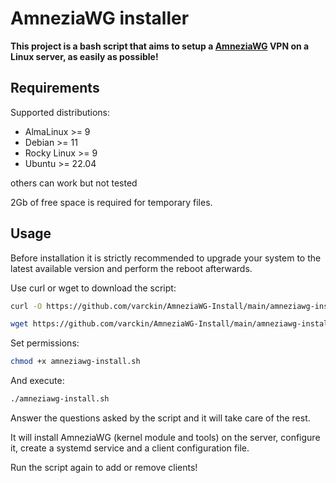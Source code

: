 # AmneziaWG installer

**This project is a bash script that aims to setup a [AmneziaWG](https://docs.amnezia.org/ru/documentation/amnezia-wg/) VPN on a Linux server, as easily as possible!**

## Requirements

Supported distributions:

- AlmaLinux >= 9
- Debian >= 11
- Rocky Linux >= 9
- Ubuntu >= 22.04

others can work but not tested

2Gb of free space is required for temporary files.

## Usage

Before installation it is strictly recommended to upgrade your system to the latest available version and perform the reboot afterwards.

Use curl or wget to download the script:
```bash
curl -O https://github.com/varckin/AmneziaWG-Install/main/amneziawg-install.sh
```
```bash
wget https://github.com/varckin/AmneziaWG-Install/main/amneziawg-install.sh
```

Set permissions:
```bash
chmod +x amneziawg-install.sh
```

And execute:
```bash
./amneziawg-install.sh
```

Answer the questions asked by the script and it will take care of the rest.

It will install AmneziaWG (kernel module and tools) on the server, configure it, create a systemd service and a client configuration file.

Run the script again to add or remove clients!
